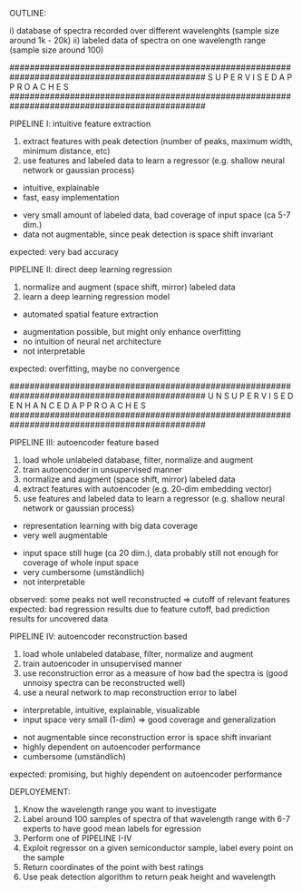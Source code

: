  OUTLINE:

 i)  database of spectra recorded over different wavelenghts (sample size around 1k - 20k)
 ii) labeled data of spectra on one wavelength range (sample size around 100)


###############################################################################################
       S U P E R V I S E D   A P P R O A C H E S
###############################################################################################

 PIPELINE I: intuitive feature extraction

 1) extract features with peak detection (number of peaks, maximum width, minimum distance, etc)
 2) use features and labeled data to learn a regressor (e.g. shallow neural network or gaussian process)
 
 + intuitive, explainable
 + fast, easy implementation
 - very small amount of labeled data, bad coverage of input space (ca 5-7 dim.)
 - data not augmentable, since peak detection is space shift invariant
  
 expected: very bad accuracy


 PIPELINE II: direct deep learning regression
 
 1) normalize and augment (space shift, mirror) labeled data
 2) learn a deep learning regression model

 + automated spatial feature extraction
 - augmentation possible, but might only enhance overfitting
 - no intuition of neural net architecture
 - not interpretable 
 
 expected: overfitting, maybe no convergence


###############################################################################################
       U N S U P E R V I S E D   E N H A N C E D   A P P R O A C H E S
###############################################################################################

 PIPELINE III: autoencoder feature based
 
 1) load whole unlabeled database, filter, normalize and augment
 2) train autoencoder in unsupervised manner
 3) normalize and augment (space shift, mirror) labeled data
 4) extract features with autoencoder (e.g. 20-dim embedding vector)
 5) use features and labeled data to learn a regressor (e.g. shallow neural network or gaussian process)
 
 + representation learning with big data coverage
 + very well augmentable
 - input space still huge (ca 20 dim.), data probably still not enough for coverage of whole input space
 - very cumbersome (umständlich)
 - not interpretable

 observed: some peaks not well reconstructed => cutoff of relevant features
 expected: bad regression results due to feature cutoff, bad prediction results for uncovered data


 PIPELINE IV: autoencoder reconstruction based
 
 1) load whole unlabeled database, filter, normalize and augment
 2) train autoencoder in unsupervised manner
 3) use reconstruction error as a measure of how bad the spectra is (good unnoisy spectra can be reconstructed well)
 4) use a neural network to map reconstruction error to label
 
 + interpretable, intuitive, explainable, visualizable
 + input space very small (1-dim) => good coverage and generalization
 - not augmentable since reconstruction error is space shift invariant
 - highly dependent on autoencoder performance
 - cumbersome (umständlich)

 expected: promising, but highly dependent on autoencoder performance


 DEPLOYEMENT:
 
 1) Know the wavelength range you want to investigate
 2) Label around 100 samples of spectra of that wavelength range with 6-7 experts to have good mean labels for egression
 3) Perform one of PIPELINE I-IV 
 4) Exploit regressor on a given semiconductor sample, label every point on the sample
 5) Return coordinates of the point with best ratings
 6) Use peak detection algorithm to return peak height and wavelength